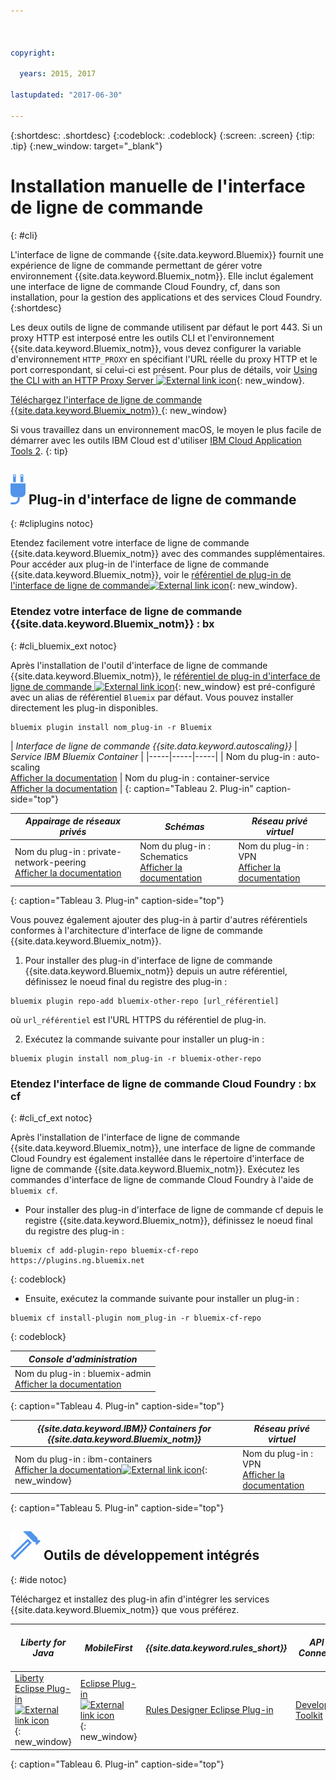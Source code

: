 ```yaml
---



copyright:

  years: 2015, 2017

lastupdated: "2017-06-30"

---
```


{:shortdesc: .shortdesc}
{:codeblock: .codeblock}
{:screen: .screen}
{:tip: .tip}
{:new_window: target="_blank"}

# Installation manuelle de l'interface de ligne de commande
{: #cli}

L'interface de ligne de commande {{site.data.keyword.Bluemix}} fournit une expérience de ligne de commande permettant de gérer votre environnement {{site.data.keyword.Bluemix_notm}}. Elle inclut également une interface de ligne de commande Cloud Foundry, cf, dans son installation, pour la gestion des applications et des services Cloud Foundry.
{:shortdesc}

Les deux outils de ligne de commande utilisent par défaut le port 443. Si un proxy HTTP est interposé entre les outils CLI et l'environnement {{site.data.keyword.Bluemix_notm}}, vous devez configurer la variable d'environnement `HTTP_PROXY` en spécifiant l'URL réelle du proxy HTTP et le port correspondant, si celui-ci est présent. Pour plus de détails, voir [Using the CLI with an HTTP Proxy Server ![External link icon](../icons/launch-glyph.svg)](http://docs.cloudfoundry.org/cf-cli/http-proxy.html){: new_window}.

[Téléchargez l'interface de ligne de commande {{site.data.keyword.Bluemix_notm}} ](/docs/cli/reference/bluemix_cli/all_versions.html){: new_window} 

Si vous travaillez dans un environnement macOS, le moyen le plus facile de démarrer avec les outils IBM Cloud est d'utiliser [IBM Cloud Application Tools 2](/docs/cli/icat.html).
{: tip}

## ![](./images/CLI_Plugin.svg) Plug-in d'interface de ligne de commande
{: #cliplugins notoc}

Etendez facilement votre interface de ligne de commande {{site.data.keyword.Bluemix_notm}} avec des commandes supplémentaires. Pour accéder aux plug-in de l'interface de ligne de commande {{site.data.keyword.Bluemix_notm}}, voir le [référentiel de plug-in de l'interface de ligne de commande![External link icon](../icons/launch-glyph.svg)](https://plugins.ng.bluemix.net/){: new_window}.

### Etendez votre interface de ligne de commande {{site.data.keyword.Bluemix_notm}} : bx
{: #cli_bluemix_ext notoc}


Après l'installation de l'outil d'interface de ligne de commande {{site.data.keyword.Bluemix_notm}}, le [référentiel de plug-in d'interface de ligne de commande ![External link icon](../icons/launch-glyph.svg)](https://plugins.ng.bluemix.net/){: new_window} est pré-configuré avec un alias de référentiel `Bluemix` par défaut. Vous pouvez installer directement les plug-in disponibles.

```
bluemix plugin install nom_plug-in -r Bluemix
```

| *Interface de ligne de commande {{site.data.keyword.autoscaling}}* |  *Service IBM Bluemix Container*  |
|-----|-----|-----|
| Nom du plug-in : auto-scaling <br> [Afficher la documentation](/docs/cli/plugins/auto-scaling/index.html) |  Nom du plug-in : container-service  <br> [Afficher la documentation](/docs/containers/cs_cli_devtools.html) |
{: caption="Tableau 2. Plug-in" caption-side="top"}

|  *Appairage de réseaux privés* | *Schémas* | *Réseau privé virtuel*  |
|-----|-----|-----|
| Nom du plug-in : private-network-peering  <br> [Afficher la documentation](/docs/cli/plugins/pnp/index.html) | Nom du plug-in : Schematics  <br> [Afficher la documentation](/docs/services/schematics/schematics_reference.html) | Nom du plug-in : VPN  <br> [Afficher la documentation](/docs/cli/plugins/bx_vpn/index.html) |
{: caption="Tableau 3. Plug-in" caption-side="top"}

Vous pouvez également ajouter des plug-in à partir d'autres référentiels conformes à l'architecture d'interface de ligne de commande {{site.data.keyword.Bluemix_notm}}.
1. Pour installer des plug-in d'interface de ligne de commande {{site.data.keyword.Bluemix_notm}} depuis un autre référentiel, définissez le noeud
final du registre des plug-in :
```
bluemix plugin repo-add bluemix-other-repo [url_référentiel]
```
où `url_référentiel` est l'URL HTTPS du référentiel de plug-in.

2. Exécutez la commande suivante pour installer un plug-in :
```
bluemix plugin install nom_plug-in -r bluemix-other-repo
```

### Etendez l'interface de ligne de commande Cloud Foundry : bx cf
{: #cli_cf_ext notoc}

Après l'installation de l'interface de ligne de commande {{site.data.keyword.Bluemix_notm}}, une interface de ligne de commande Cloud Foundry est également installée dans le répertoire d'interface de ligne de commande {{site.data.keyword.Bluemix_notm}}. Exécutez les commandes d'interface de ligne de commande Cloud Foundry à l'aide de `bluemix cf`.

* Pour installer des plug-in d'interface de ligne de commande cf depuis le registre {{site.data.keyword.Bluemix_notm}}, définissez le noeud
final du registre des
plug-in :

```
bluemix cf add-plugin-repo bluemix-cf-repo https://plugins.ng.bluemix.net
```
{: codeblock}

* Ensuite, exécutez la commande suivante pour installer un plug-in :

```
bluemix cf install-plugin nom_plug-in -r bluemix-cf-repo
```
{: codeblock}

| *Console d'administration* |
-----------------|
|  Nom du plug-in : bluemix-admin <br> [Afficher la documentation](/docs/cli/plugins/bluemix_admin/index.html) |
{: caption="Tableau 4. Plug-in" caption-side="top"}

| *{{site.data.keyword.IBM}} Containers for {{site.data.keyword.Bluemix_notm}}* | *Réseau privé virtuel* |
|-----------------|-----------------|
| Nom du plug-in : ibm-containers <br> [Afficher la documentation![External link icon](../icons/launch-glyph.svg)](https://www.{DomainName}/docs/containers/container_cli_cfic.html#container_cli_cfic){: new_window} | Nom du plug-in : VPN <br> [Afficher la documentation](/docs/cli/plugins/vpn/index.html) |
{: caption="Tableau 5. Plug-in" caption-side="top"}

## ![](./images/Integrated_Dev_Tools.svg) Outils de développement intégrés
{: #ide notoc}

Téléchargez et installez des plug-in afin d'intégrer les services {{site.data.keyword.Bluemix_notm}} que
vous préférez.

| *Liberty for Java* | *MobileFirst* | *{{site.data.keyword.rules_short}}* | *API Connect* | *Eclipse Tools for Bluemix* |
|----------|----------|----------|----------|----------|
| [Liberty Eclipse Plug-in ![External link icon](../icons/launch-glyph.svg)](https://developer.ibm.com/wasdev/downloads/liberty-profile-using-eclipse/){: new_window} | [Eclipse Plug-in ![External link icon](../icons/launch-glyph.svg)](https://marketplace.eclipse.org/content/ibm-mobilefirst-platform-studio){: new_window} | [Rules Designer Eclipse Plug-in](../services/rules/index.html#rulov002) | [Developer Toolkit](/docs/services/apiconnect/apic_003.html#apic_001 ) | [Plug-in Bluemix Eclipse](/docs/manageapps/eclipsetools/eclipsetools.html) |
{: caption="Tableau 6. Plug-in" caption-side="top"}
